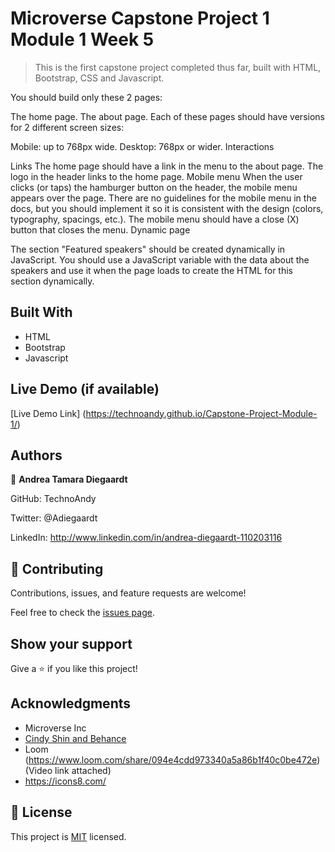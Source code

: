 # Microverse Capstone Project 1 Module 1 Week 5

> This is the first capstone project completed thus far, built with HTML, Bootstrap, CSS and Javascript.

You should build only these 2 pages:

The home page.
The about page.
Each of these pages should have versions for 2 different screen sizes:

Mobile: up to 768px wide.
Desktop: 768px or wider.
Interactions

Links
The home page should have a link in the menu to the about page.
The logo in the header links to the home page.
Mobile menu
When the user clicks (or taps) the hamburger button on the header, the mobile menu appears over the page.
There are no guidelines for the mobile menu in the docs, but you should implement it so it is consistent with the design (colors, typography, spacings, etc.).
The mobile menu should have a close (X) button that closes the menu.
Dynamic page

The section "Featured speakers" should be created dynamically in JavaScript.
You should use a JavaScript variable with the data about the speakers and use it when the page loads to create the HTML for this section dynamically.

## Built With

- HTML
- Bootstrap
- Javascript

## Live Demo (if available)

[Live Demo Link] (https://technoandy.github.io/Capstone-Project-Module-1/)

## Authors

👤 **Andrea Tamara Diegaardt**

GitHub: TechnoAndy

Twitter: @Adiegaardt

LinkedIn: http://www.linkedin.com/in/andrea-diegaardt-110203116

## 🤝 Contributing

Contributions, issues, and feature requests are welcome!

Feel free to check the [issues page](../../issues/).

## Show your support

Give a ⭐️ if you like this project!

## Acknowledgments

- Microverse Inc
- [Cindy Shin and Behance](https://www.behance.net/adagio07)
- Loom (https://www.loom.com/share/094e4cdd973340a5a86b1f40c0be472e) (Video link attached)
- https://icons8.com/

## 📝 License

This project is [MIT](./LICENSE) licensed.

